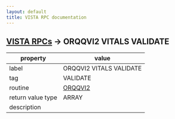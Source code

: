 ```yaml
---
layout: default
title: VISTA RPC documentation
---
```




## [VISTA RPCs](TableOfContent.md) &#8594; ORQQVI2 VITALS VALIDATE 

 property | value 
--- | --- 
 label | ORQQVI2 VITALS VALIDATE
 tag | VALIDATE
 routine | [ORQQVI2](http://code.osehra.org/dox/Routine_ORQQVI2_source.html)
 return value type | ARRAY
 description | 